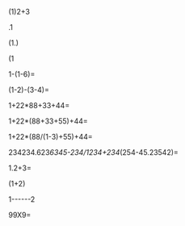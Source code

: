 (1)2+3

.1

(1.)

(1

1-(1-6)= 

(1-2)-(3-4)= 

1+22*88+33+44=

1+22*(88+33+55)+44=

1+22*(88/(1-3)+55)+44=

234234.623*6345-234/1234+234*(254-45.23542)=

1.2+3=

(1+2)

1------2

99X9=

